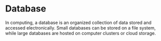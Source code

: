 # Database
In computing, a database is an organized collection of data stored and accessed electronically. Small databases can be stored on a file system, while large databases are hosted on computer clusters or cloud storage.
